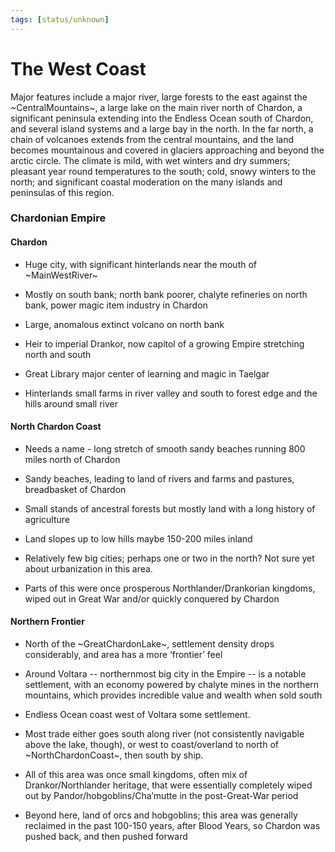 ```yaml
---
tags: [status/unknown]
---
```

 

# The West Coast

Major features include a major river, large forests to the east against the ~CentralMountains~, a large lake on the main river north of Chardon, a significant peninsula extending into the Endless Ocean south of Chardon, and several island systems and a large bay in the north. In the far north, a chain of volcanoes extends from the central mountains, and the land becomes mountainous and covered in glaciers approaching and beyond the arctic circle. The climate is mild, with wet winters and dry summers; pleasant year round temperatures to the south; cold, snowy winters to the north; and significant coastal moderation on the many islands and peninsulas of this region.
 

### Chardonian Empire

#### Chardon

- Huge city, with significant hinterlands near the mouth of ~MainWestRiver~
    
- Mostly on south bank; north bank poorer, chalyte refineries on north bank, power magic item industry in Chardon
    
- Large, anomalous extinct volcano on north bank
    
- Heir to imperial Drankor, now capitol of a growing Empire stretching north and south
    
- Great Library major center of learning and magic in Taelgar
    
- Hinterlands small farms in river valley and south to forest edge and the hills around small river
    

#### North Chardon Coast

- Needs a name - long stretch of smooth sandy beaches running 800 miles north of Chardon
    
- Sandy beaches, leading to land of rivers and farms and pastures, breadbasket of Chardon
    
- Small stands of ancestral forests but mostly land with a long history of agriculture
    
- Land slopes up to low hills maybe 150-200 miles inland
    
- Relatively few big cities; perhaps one or two in the north? Not sure yet about urbanization in this area.
    
- Parts of this were once prosperous Northlander/Drankorian kingdoms, wiped out in Great War and/or quickly conquered by Chardon
    
    

#### Northern Frontier

- North of the ~GreatChardonLake~, settlement density drops considerably, and area has a more ‘frontier’ feel
    
- Around Voltara -- northernmost big city in the Empire -- is a notable settlement, with an economy powered by chalyte mines in the northern mountains, which provides incredible value and wealth when sold south
    
- Endless Ocean coast west of Voltara some settlement. 
    
- Most trade either goes south along river (not consistently navigable above the lake, though), or west to coast/overland to north of ~NorthChardonCoast~, then south by ship.
    
- All of this area was once small kingdoms, often mix of Drankor/Northlander heritage, that were essentially completely wiped out by Pandor/hobgoblins/Cha’mutte in the post-Great-War period
    
- Beyond here, land of orcs and hobgoblins; this area was generally reclaimed in the past 100-150 years, after Blood Years, so Chardon was pushed back, and then pushed forward
